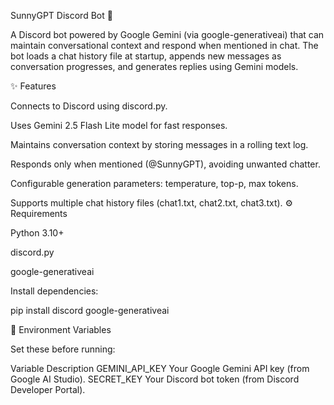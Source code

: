 SunnyGPT Discord Bot 🤖

A Discord bot powered by Google Gemini (via google-generativeai) that can maintain conversational context and respond when mentioned in chat.
The bot loads a chat history file at startup, appends new messages as conversation progresses, and generates replies using Gemini models.

✨ Features

Connects to Discord using discord.py.

Uses Gemini 2.5 Flash Lite model for fast responses.

Maintains conversation context by storing messages in a rolling text log.

Responds only when mentioned (@SunnyGPT), avoiding unwanted chatter.

Configurable generation parameters: temperature, top-p, max tokens.

Supports multiple chat history files (chat1.txt, chat2.txt, chat3.txt).
⚙️ Requirements

Python 3.10+

discord.py

google-generativeai

Install dependencies:

pip install discord google-generativeai

🔑 Environment Variables

Set these before running:

Variable	Description
GEMINI_API_KEY	Your Google Gemini API key (from Google AI Studio).
SECRET_KEY	Your Discord bot token (from Discord Developer Portal).
